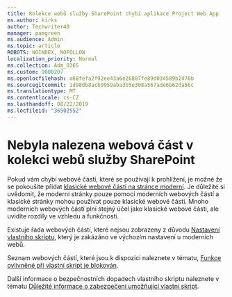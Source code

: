 ```yaml
---
title: Kolekce webů služby SharePoint chybí aplikace Project Web App
ms.author: kirks
author: Techwriter40
manager: pamgreen
ms.audience: Admin
ms.topic: article
ROBOTS: NOINDEX, NOFOLLOW
localization_priority: Normal
ms.collection: Adm_O365
ms.custom: 9000207
ms.openlocfilehash: a68fefa2f92ee43a6e26807fe89d034589b2476b
ms.sourcegitcommit: 1d98db8acb9959aba3b5e308a567ade6b62da56c
ms.translationtype: MT
ms.contentlocale: cs-CZ
ms.lasthandoff: 08/22/2019
ms.locfileid: "36502552"
---
```

# <a name="missing-web-part-in-sharepoint-site-collection"></a>Nebyla nalezena webová část v kolekci webů služby SharePoint

Pokud vám chybí webové části, které se používají k prohlížení, je možné že se pokoušíte přidat [klasické webové části na stránce moderní](https://support.office.com/article/classic-and-modern-web-part-experiences-3fdae6c3-8fc1-49ab-8708-8c104b882e64). Je důležité si uvědomit, že moderní stránky pouze pomocí moderních webových částí a klasické stránky mohou používat pouze klasické webové části. Mnoho moderních webových částí plní stejný účel jako klasické webové části, ale uvidíte rozdíly ve vzhledu a funkčnosti.

Existuje řada webových částí, které nejsou zobrazeny z důvodu [Nastavení vlastního skriptu](https://docs.microsoft.com/sharepoint/allow-or-prevent-custom-script), který je zakázáno ve výchozím nastavení u moderních webů. 

Seznam webových částí, které jsou k dispozici naleznete v tématu, [Funkce ovlivněné při vlastní skript je blokován](https://docs.microsoft.com/sharepoint/allow-or-prevent-custom-script#features-affected-when-custom-script-is-blocked).

 Další informace o bezpečnostních dopadech vlastního skriptu naleznete v tématu [Důležité informace o zabezpečení umožňující vlastní skript](https://docs.microsoft.com/sharepoint/security-considerations-of-allowing-custom-script).
